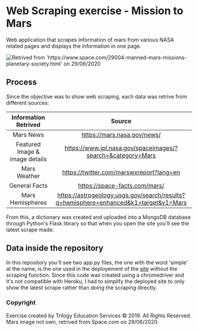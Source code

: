 # Web Scraping exercise - Mission to Mars

Web application that scrapes information of mars from various NASA related pages and displays the information in one page.

![Retrived from 'https://www.space.com/29004-manned-mars-missions-planetary-society.html' on 29/06/2020](https://cdn.mos.cms.futurecdn.net/rgnbYgsoFLDZ2D3QLBVrZ6-650-80.jpg)

## Process

Since the objective was to show web scraping, each data was retrive from different sources:

|Information Retrived|Source|
|:---:|:---:|
|Mars News|https://mars.nasa.gov/news/|
|Featured Image & image details|https://www.jpl.nasa.gov/spaceimages/?search=&category=Mars|
|Mars Weather|https://twitter.com/marswxreport?lang=en|
|General Facts|https://space-facts.com/mars/|
|Mars Hemispheres|https://astrogeology.usgs.gov/search/results?q=hemisphere+enhanced&k1=target&v1=Mars|

From this, a dictionary was created and uploaded into a MongoDB database through Python's Flask library so that when you open the site you'll see the latest scrape made.

## Data inside the repository

In this repository you'll see two app.py files, the one with the word 'simple' at the name, is the one used in the deployement of the [site](https://results-scrape-mars.herokuapp.com/) without the scraping function. Since this code was created using a chromedriver and it's not compatible with Heroku, I had to simplify the deployed site to only show the latest scrape rather than doing the scraping directly. 

### Copyright

Exercise created by Trilogy Education Services © 2019. All Rights Reserved. Mars image not own, retrived from Space.com on 29/06/2020.
